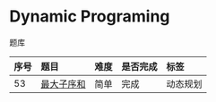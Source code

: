 # Dynamic Programing

题库

|序号|题目|难度|是否完成|标签|
|:--|:--|:--|:--|:--|
|53|[最大子序和](https://github.com/ALOP150/leetcode-go/blob/master/dp/maxSubArray/README.md)|简单|完成|动态规划|
